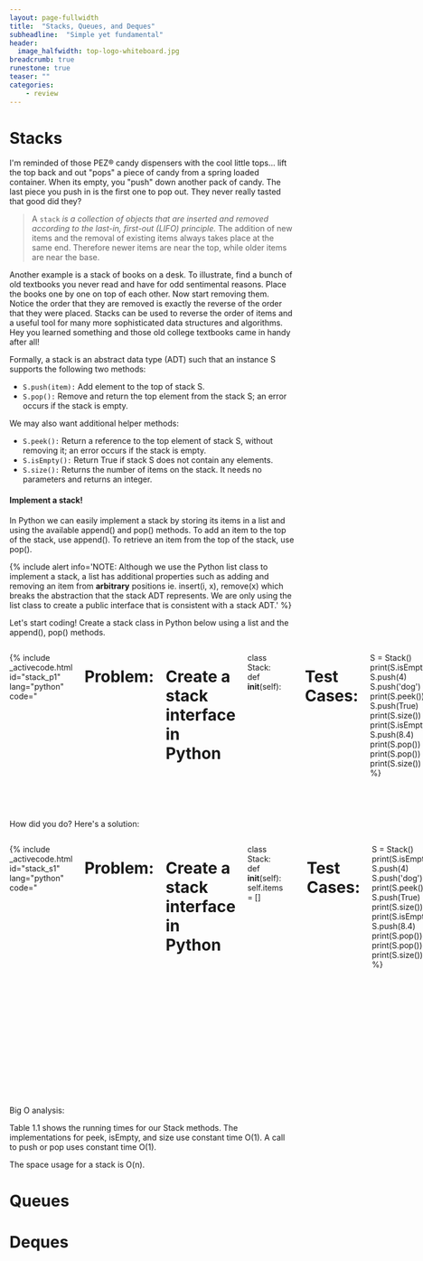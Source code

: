 ```yaml
---
layout: page-fullwidth
title:  "Stacks, Queues, and Deques"
subheadline:  "Simple yet fundamental"
header:
  image_halfwidth: top-logo-whiteboard.jpg
breadcrumb: true
runestone: true
teaser: ""
categories:
    - review
---
```


# Stacks
I'm reminded of those PEZ® candy dispensers with the cool little tops... lift the top back and out "pops" a piece of candy from a spring loaded container.
When its empty, you "push" down another pack of candy. The last piece you push in
is the first one to pop out. They never really tasted that good did they?

> A ```stack``` _is a collection of objects that are inserted and
removed according to the last-in, first-out (LIFO) principle._
The addition of new items and the removal of existing items always takes place at the same end.
Therefore newer items are near the top, while older items are near the base.

Another example is a stack of books on a desk. To illustrate,
find a bunch of old textbooks you never read and have for odd sentimental reasons.
Place the books one by one on top of each other. Now start removing them. Notice the order that they are removed is
exactly the reverse of the order that they were placed. Stacks can be used to reverse the order of items and
a useful tool for many more sophisticated data structures and algorithms. Hey you learned something and those
old college textbooks came in handy after all!



Formally, a stack is an abstract data type (ADT) such that an instance S supports the following two methods:

* ```S.push(item):``` Add element to the top of stack S.
* ```S.pop():``` Remove and return the top element from the stack S; an error occurs if the stack is empty.

We may also want additional helper methods:

* ```S.peek():``` Return a reference to the top element of stack S, without removing it; an error occurs if the stack is empty.
* ```S.isEmpty():``` Return True if stack S does not contain any elements.
* ```S.size():``` Returns the number of items on the stack. It needs no parameters and returns an integer.


#### Implement a stack!
In Python we can easily implement a stack by storing its items in a list and using the available append() and pop() methods.
To add an item to the top of the stack, use append(). To retrieve an item from the top of the stack, use pop().

{% include alert info='NOTE: Although we use the Python list class to implement a stack,
a list has additional properties such as adding and removing an item from **arbitrary** positions ie. insert(i, x),  remove(x) which breaks the
abstraction that the stack ADT represents. We are only using the list class to create a public interface that is consistent with a stack ADT.' %}


Let's start coding! Create a stack class in Python below using a list and the append(), pop() methods.

<div class="row">
<div class="small-12 columns" style="font-size: 14px">

{% include _activecode.html id="stack_p1" lang="python" code="
# Problem:
# Create a stack interface in Python

class Stack:
    def __init__(self):


    def push(self, item):


    def pop(self):


    def peek(self):


    def isEmpty(self):


    def size(self):



# Test Cases:
S = Stack()
print(S.isEmpty())
S.push(4)
S.push('dog')
print(S.peek())
S.push(True)
print(S.size())
print(S.isEmpty())
S.push(8.4)
print(S.pop())
print(S.pop())
print(S.size())
" %}

<!-- Errors -->
<div id="errors"></div>
</div>
</div>




How did you do? Here's a solution:

<div class="row">
<div class="small-12 columns" style="font-size: 14px">

{% include _activecode.html id="stack_s1" lang="python" code="
# Problem:
# Create a stack interface in Python

class Stack:
    def __init__(self):
        self.items = []

    def push(self, item):
        self.items.append(item)

    def pop(self):
        return self.items.pop()

    def peek(self):
        return self.items[len(self.items)-1]

    def isEmpty(self):
        return self.items == 0

    def size(self):
        return len(self.items)


# Test Cases:
S = Stack()
print(S.isEmpty())
S.push(4)
S.push('dog')
print(S.peek())
S.push(True)
print(S.size())
print(S.isEmpty())
S.push(8.4)
print(S.pop())
print(S.pop())
print(S.size())
" %}

<!-- Errors -->
<div id="errors"></div>
</div>
</div>

Big O analysis:

Table 1.1 shows the running times for our Stack methods.
The implementations for peek, isEmpty, and size use constant time O(1).
A call to push or pop uses constant time O(1).

The space usage for a stack is O(n).


# Queues




# Deques